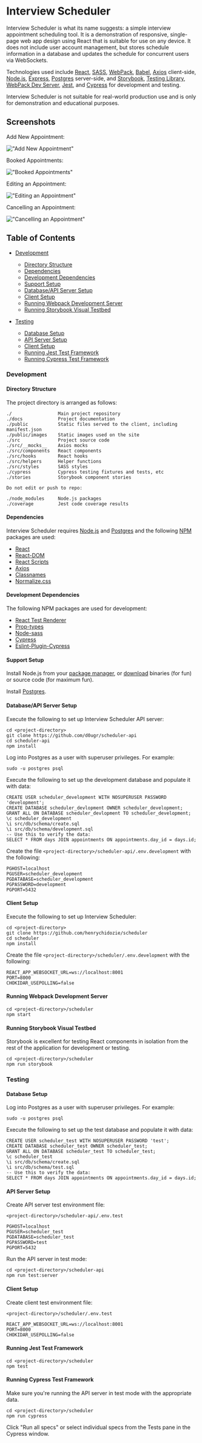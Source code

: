 # Interview Scheduler

Interview Scheduler is what its name suggests: a simple interview appointment scheduling tool. It is a demonstration of responsive, single-page web app design using React that is suitable for use on any device. It does not include user account management, but stores schedule information in a database and updates the schedule for concurrent users via WebSockets.

Technologies used include [React](https://reactjs.org), [SASS](https://sass-lang.com), [WebPack](https://webpack.js.org), [Babel](https://babeljs.io), [Axios](https://npmjs.com/package/axios) client-side, [Node.js](https://nodejs.org), [Express](https://expressjs.com), [Postgres](https://postgresql.org) server-side, and [Storybook](https://storybook.js.org), [Testing Library](https://testing-library.com), [WebPack Dev Server](https://github.com/webpack/webpack-dev-server), [Jest](https://jestjs.io), and [Cypress](https://cypress.io) for development and testing.

Interview Scheduler is not suitable for real-world production use and is only for demonstration and educational purposes.

## Screenshots

Add New Appointment:

!["Add New Appointment"](/public/images/add_new.png)

Booked Appointments:

!["Booked Appointments"](/public/images/booked.png)

Editing an Appointment:

!["Editing an Appointment"](/public/images/edit_app.png)

Cancelling an Appointment:

!["Cancelling an Appointment"](/public/images/cancel.png)

## Table of Contents
* [Development](https://github.com/HenryChidozie/scheduler#develpment)
  * [Directory Structure](https://github.com/HenryChidozie/scheduler#directory-structure)
  * [Dependencies](https://github.com/HenryChidozie/scheduler#dependencies)
  * [Development Dependencies](https://github.com/henrychidozie/scheduler#develpment)
  * [Support Setup](https://github.com/henrychidozie/scheduler#develpment)
  * [Database/API Server Setup](https://github.com/henrychidozie/scheduler#develpment)
  * [Client Setup](https://github.com/henrychidozie/scheduler#develpment)
  * [Running Webpack Development Server](https://github.com/henrychidozie/scheduler#develpment)
  * [Running Storybook Visual Testbed](https://github.com/henrychidozie/scheduler#develpment)

* [Testing](https://github.com/henrychidozie/scheduler#testing)
  * [Database Setup](https://github.com/henrychidozie/scheduler#develpment)
  * [API Server Setup](https://github.com/henrychidozie/scheduler#develpment)
  * [Client Setup](https://github.com/henrychidozie/scheduler#develpment)
  * [Running Jest Test Framework](https://github.com/henrychidozie/scheduler#develpment)
  * [Running Cypress Test Framework](https://github.com/henrychidozie/scheduler#develpment)


### Development

#### Directory Structure
The project directory is arranged as follows:
```
./                 Main project repository
./docs             Project documentation
./public           Static files served to the client, including manifest.json
./public/images    Static images used on the site
./src              Project source code
./src/__mocks__    Axios mocks
./src/components   React components
./src/hooks        React hooks
./src/helpers      Helper functions
./src/styles       SASS styles
./cypress          Cypress testing fixtures and tests, etc
./stories          Storybook component stories

Do not edit or push to repo:

./node_modules     Node.js packages
./coverage         Jest code coverage results
```

#### Dependencies
Interview Scheduler requires [Node.js](https://nodejs.org) and [Postgres](https://postgresql.org) and the following [NPM](https://npmjs.com) packages are used:

* [React](https://reactjs.org)
* [React-DOM](https://npmjs.com/package/react-dom)
* [React Scripts](https://npmjs.com/package/react-scripts)
* [Axios](https://npmjs.com/package/axios)
* [Classnames](https://npmjs.com/package/classnames)
* [Normalize.css](https://npmjs.com/package/normalize.css)

#### Development Dependencies
The following NPM packages are used for development:

* [React Test Renderer](https://npmjs.com/package/react-test-renderer)
* [Prop-types](https://npmjs.com/package/prop-types)
* [Node-sass](https://npmjs.com/package/node-sass)
* [Cypress](https://npmjs.com/package/cypress)
* [Eslint-Plugin-Cypress](https://npmjs.com/package/eslint-plugin-cypress)


#### Support Setup
Install Node.js from your [package manager](https://nodejs.org/download/package-manager), or [download](https://nodejs.org/download/) binaries (for fun) or source code (for maximum fun).

Install [Postgres](https://postgresql.org).

#### Database/API Server Setup
Execute the following to set up Interview Scheduler API server:
```
cd <project-directory>
git clone https://github.com/d0ugr/scheduler-api
cd scheduler-api
npm install
```
Log into Postgres as a user with superuser privileges. For example:
```
sudo -u postgres psql
```
Execute the following to set up the development database and populate it with data:
```
CREATE USER scheduler_development WITH NOSUPERUSER PASSWORD 'development';
CREATE DATABASE scheduler_devlopment OWNER scheduler_development;
GRANT ALL ON DATABASE scheduler_devlopment TO scheduler_development;
\c scheduler_development
\i src/db/schema/create.sql
\i src/db/schema/development.sql
-- Use this to verify the data:
SELECT * FROM days JOIN appointments ON appointments.day_id = days.id;
```
Create the file ```<project-directory>/scheduler-api/.env.development``` with the following:
```
PGHOST=localhost
PGUSER=scheduler_development
PGDATABASE=scheduler_development
PGPASSWORD=development
PGPORT=5432
```

#### Client Setup
Execute the following to set up Interview Scheduler:
```
cd <project-directory>
git clone https://github.com/henrychidozie/scheduler
cd scheduler
npm install
```
Create the file ```<project-directory>/scheduler/.env.development``` with the following:

```
REACT_APP_WEBSOCKET_URL=ws://localhost:8001
PORT=8000
CHOKIDAR_USEPOLLING=false
```

#### Running Webpack Development Server
```
cd <project-directory>/scheduler
npm start
```

#### Running Storybook Visual Testbed
Storybook is excellent for testing React components in isolation from the rest of the application for development or testing.
```
cd <project-directory>/scheduler
npm run storybook
```

### Testing
#### Database Setup
Log into Postgres as a user with superuser privileges. For example:
```
sudo -u postgres psql
```
Execute the following to set up the test database and populate it with data:
```
CREATE USER scheduler_test WITH NOSUPERUSER PASSWORD 'test';
CREATE DATABASE scheduler_test OWNER scheduler_test;
GRANT ALL ON DATABASE scheduler_test TO scheduler_test;
\c scheduler_test
\i src/db/schema/create.sql
\i src/db/schema/test.sql
-- Use this to verify the data:
SELECT * FROM days JOIN appointments ON appointments.day_id = days.id;
```

#### API Server Setup
Create API server test environment file:
```
<project-directory>/scheduler-api/.env.test
```
```
PGHOST=localhost
PGUSER=scheduler_test
PGDATABASE=scheduler_test
PGPASSWORD=test
PGPORT=5432
```
Run the API server in test mode:
```
cd <project-directory>/scheduler-api
npm run test:server
```

#### Client Setup
Create client test environment file:
```
<project-directory>/scheduler/.env.test
```
```
REACT_APP_WEBSOCKET_URL=ws://localhost:8001
PORT=8000
CHOKIDAR_USEPOLLING=false
```

#### Running Jest Test Framework

```
cd <project-directory>/scheduler
npm test
```

#### Running Cypress Test Framework
Make sure you're running the API server in test mode with the appropriate data.
```
cd <project-directory>/scheduler
npm run cypress
```
Click "Run all specs" or select individual specs from the Tests pane in the Cypress window.
